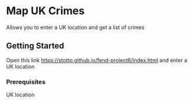 # Map UK Crimes

Allows you to enter a UK location and get a list of crimes

## Getting Started

Open this link https://stottp.github.io/fend-project6/index.html and enter a UK location

### Prerequisites

UK location

